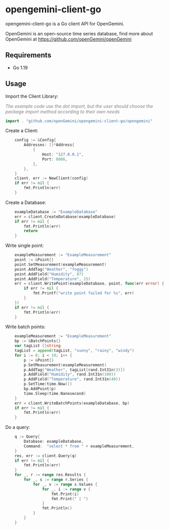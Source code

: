 # opengemini-client-go
opengemini-client-go is a Go client API for OpenGemini. 

OpenGemini is an open-source time series database, find more about OpenGemini at https://github.com/openGemini/openGemini

## Requirements

- Go 1.19

## Usage

Import the Client Library:

<i><font color=gray>The example code use the dot import, but the user should choose the package import method according to their own needs</font></i>

```go
import . "github.com/openGemini/opengemini-client-go/opengemini"
```

Create a Client:

```go
	config := &Config{
		Addresses: []*Address{
			{
				Host: "127.0.0.1",
				Port: 8086,
			},
		},
	}
	client, err := NewClient(config)
	if err != nil {
		fmt.Println(err)
	}
```

Create a Database:

```go
	exampleDatabase := "ExampleDatabase"
	err = client.CreateDatabase(exampleDatabase)
	if err != nil {
		fmt.Println(err)
		return
	}
```

Write single point:

```go
	exampleMeasurement := "ExampleMeasurement"
	point := &Point{}
	point.SetMeasurement(exampleMeasurement)
	point.AddTag("Weather", "foggy")
	point.AddField("Humidity", 87)
	point.AddField("Temperature", 25)
	err = client.WritePoint(exampleDatabase, point, func(err error) {
		if err != nil {
			fmt.Printf("write point failed for %s", err)
		}
	})
	if err != nil {
		fmt.Println(err)
	}
```
Write batch points:

```go
	exampleMeasurement := "ExampleMeasurement"
	bp := &BatchPoints{}
	var tagList []string
	tagList = append(tagList, "sunny", "rainy", "windy")
	for i := 0; i < 10; i++ {
		p := &Point{}
		p.SetMeasurement(exampleMeasurement)
		p.AddTag("Weather", tagList[rand.Int31n(3)])
		p.AddField("Humidity", rand.Int31n(100))
		p.AddField("Temperature", rand.Int31n(40))
		p.SetTime(time.Now())
		bp.AddPoint(p)
		time.Sleep(time.Nanosecond)
	}
	err = client.WriteBatchPoints(exampleDatabase, bp)
	if err != nil {
		fmt.Println(err)
	}
```

Do a query:

```go
	q := Query{
		Database: exampleDatabase,
		Command:  "select * from " + exampleMeasurement,
	}
	res, err := client.Query(q)
	if err != nil {
		fmt.Println(err)
	}
	for _, r := range res.Results {
		for _, s := range r.Series {
			for _, v := range s.Values {
				for _, i := range v {
					fmt.Print(i)
					fmt.Print(" | ")
				}
				fmt.Println()
			}
		}
	}
```
